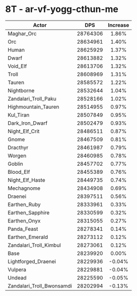 # 8T - ar-vf-yogg-cthun-me
| Actor | DPS | Increase |
|---|:---:|:---:|
|Maghar_Orc|28764306|1.86%|
|Orc|28634961|1.40%|
|Human|28625929|1.37%|
|Dwarf|28613882|1.32%|
|Void_Elf|28613706|1.32%|
|Troll|28608969|1.31%|
|Tauren|28585572|1.22%|
|Nightborne|28532644|1.04%|
|Zandalari_Troll_Paku|28528166|1.02%|
|Highmountain_Tauren|28514955|0.97%|
|Kul_Tiran|28507849|0.95%|
|Dark_Iron_Dwarf|28502479|0.93%|
|Night_Elf_Crit|28486511|0.87%|
|Gnome|28467509|0.81%|
|Dracthyr|28461987|0.79%|
|Worgen|28460985|0.78%|
|Goblin|28457702|0.77%|
|Blood_Elf|28455389|0.76%|
|Night_Elf_Haste|28449735|0.74%|
|Mechagnome|28434908|0.69%|
|Draenei|28397511|0.56%|
|Earthen_Ruby|28333961|0.33%|
|Earthen_Sapphire|28330599|0.32%|
|Earthen_Onyx|28315055|0.27%|
|Panda_Feast|28278341|0.14%|
|Earthen_Emerald|28273112|0.12%|
|Zandalari_Troll_Kimbul|28273061|0.12%|
|Base|28239920|0.00%|
|Lightforged_Draenei|28229936|-0.04%|
|Vulpera|28229881|-0.04%|
|Undead|28225590|-0.05%|
|Zandalari_Troll_Bwonsamdi|28202994|-0.13%|
